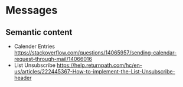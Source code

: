 Messages
========

## Semantic content

- Calender Entries
    https://stackoverflow.com/questions/14065957/sending-calendar-request-through-mail/14066016
- List Unsubscribe
    https://help.returnpath.com/hc/en-us/articles/222445367-How-to-implement-the-List-Unsubscribe-header
